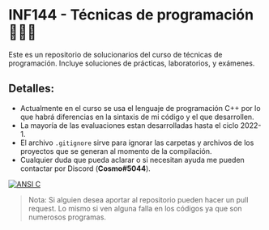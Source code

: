 # INF144 - Técnicas de programación 👨🏻‍💻
Este es un repositorio de solucionarios del curso de técnicas de programación. Incluye soluciones de prácticas, laboratorios, y exámenes.
## Detalles:
- Actualmente en el curso se usa el lenguaje de programación C++ por lo que habrá diferencias en la sintaxis de mi código y el que desarrollen.
- La mayoría de las evaluaciones estan desarrolladas hasta el ciclo 2022-1.
- El archivo `.gitignore` sirve para ignorar las carpetas y archivos de los proyectos que se generan al momento de la compilación.
- Cualquier duda que pueda aclarar o si necesitan ayuda me pueden contactar por Discord (**Cosmo#5044**).

[![ANSI C](https://i.imgur.com/tFapy8s.png "ANSI C")](https://i.imgur.com/tFapy8s.png "ANSI C")
> Nota: Si alguien desea aportar al repositorio pueden hacer un pull request. Lo mismo si ven alguna falla en los códigos ya que son numerosos programas.